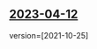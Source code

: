 ## [2023-04-12](https://github.com/faktaoklimatu/graphics/blob/6e41ebc604b88a0a242372d257c3e21706e88c9f/data-visualization/infographics/nature-landscape/czechia/logging-over-time/cs-tezba-lesa-vyvoj.ai)

version=[2021-10-25]


